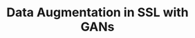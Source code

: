---
title: Data Augmentation in SSL with GANs
description: Explores using GANs to generate fake data as a form of data augmentation in self-supervised models.
img: assets/img/project_preview/gan-aug.png
importance: 2
category: projects
paper: GAN-Data-Aug.pdf
slides: GAN-Data-Aug-Pres.pdf
---